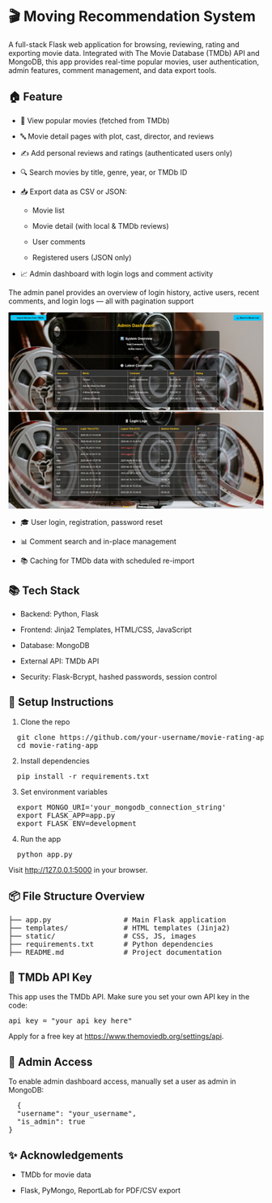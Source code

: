 # 🎬 Moving Recommendation System
  A full-stack Flask web application for browsing, reviewing, rating and exporting movie data. Integrated with The Movie Database (TMDb) API and MongoDB, this app provides real-time popular movies, user authentication, admin features, comment management, and data export tools.
## 🏠 Feature
- 🎥 View popular movies (fetched from TMDb)

- 🔤 Movie detail pages with plot, cast, director, and reviews

- ✍️ Add personal reviews and ratings (authenticated users only)

- 🔍 Search movies by title, genre, year, or TMDb ID

- 📥 Export data as CSV or JSON:

  - Movie list

  - Movie detail (with local & TMDb reviews)

  - User comments

  - Registered users (JSON only)

- 📈 Admin dashboard with login logs and comment activity

The admin panel provides an overview of login history, active users, recent comments, and login logs — all with pagination support

![Admin Dashboard Screenshot](pics/Admin_dashboard_1.jpg)
![Admin Dashboard Screenshot](pics/Admin_dashboard_2.jpg)



- 🎓 User login, registration, password reset

- 📊 Comment search and in-place management

- 📚 Caching for TMDb data with scheduled re-import
## 📚 Tech Stack
- Backend: Python, Flask

- Frontend: Jinja2 Templates, HTML/CSS, JavaScript

- Database: MongoDB

- External API: TMDb API

- Security: Flask-Bcrypt, hashed passwords, session control
## 🔧 Setup Instructions
1. Clone the repo
<pre>
  git clone https://github.com/your-username/movie-rating-app.git
  cd movie-rating-app 
</pre>
2. Install dependencies
<pre>
  pip install -r requirements.txt
</pre>
3. Set environment variables
<pre>
  export MONGO_URI='your_mongodb_connection_string'
  export FLASK_APP=app.py
  export FLASK_ENV=development
</pre>
4. Run the app
<pre>
  python app.py
</pre>
Visit http://127.0.0.1:5000 in your browser.
## 📦 File Structure Overview
<pre>
├── app.py                 # Main Flask application
├── templates/             # HTML templates (Jinja2)
├── static/                # CSS, JS, images
├── requirements.txt       # Python dependencies
├── README.md              # Project documentation
</pre>
## 🚀 TMDb API Key
This app uses the TMDb API. Make sure you set your own API key in the code:
<pre>api_key = "your_api_key_here"</pre>
Apply for a free key at https://www.themoviedb.org/settings/api.
## 🧱 Admin Access
To enable admin dashboard access, manually set a user as admin in MongoDB:
<pre>
  {
  "username": "your_username",
  "is_admin": true
}
</pre>
## ✨ Acknowledgements
- TMDb for movie data

- Flask, PyMongo, ReportLab for PDF/CSV export
